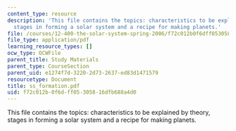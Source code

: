 ```yaml
---
content_type: resource
description: 'This file contains the topics: characteristics to be explained by theory,
  stages in forming a solar system and a recipe for making planets.'
file: /courses/12-400-the-solar-system-spring-2006/f72c012b0f6dff05305816dfb688a4d0_ss_formation.pdf
file_type: application/pdf
learning_resource_types: []
ocw_type: OCWFile
parent_title: Study Materials
parent_type: CourseSection
parent_uid: e1274f7d-3220-2d73-2637-ed83d1471579
resourcetype: Document
title: ss_formation.pdf
uid: f72c012b-0f6d-ff05-3058-16dfb688a4d0
---
```

This file contains the topics: characteristics to be explained by theory, stages in forming a solar system and a recipe for making planets.

